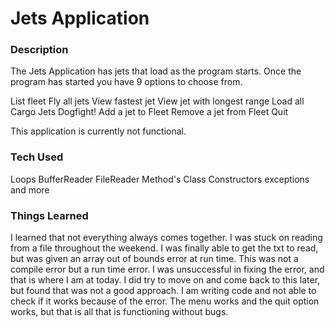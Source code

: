 # Jets Application

### Description
The Jets Application has jets that load as the program starts.
Once the program has started you have 9 options to choose from.

List fleet
Fly all jets
View fastest jet
View jet with longest range
Load all Cargo Jets
Dogfight!
Add a jet to Fleet
Remove a jet from Fleet
Quit

This application is currently not functional.


### Tech Used
Loops
BufferReader
FileReader
Method's
Class
Constructors
exceptions
and more

### Things Learned
I learned that not everything always comes together. I was stuck on reading from a file throughout the weekend. I was finally able to get the txt to read, but was given an array out of bounds error at run time. This was not a compile error but a run time error. I was unsuccessful in fixing the error, and that is where I am at today. I did try to move on and come back to this later, but found that was not a good approach. I am writing code and not able to check if it works because of the error. The menu works and the quit option works, but that is all that is functioning without bugs. 
